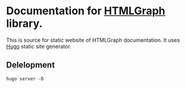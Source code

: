 # Documentation for [HTMLGraph](https://github.com/html-graph/html-graph) library.

This is source for static website of HTMLGraph documentation.
It uses [Hugo](https://gohugo.io/) static site generator.

## Delelopment

```
hugo server -D
```
